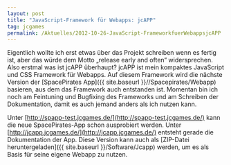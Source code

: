 ```yaml
---
layout: post
title: "JavaScript-Framework für Webapps: jcAPP"
tag: jcgames
permalink: /Aktuelles/2012-10-26-JavaScript-FrameworkfuerWebappsjcAPP
---
```


Eigentlich wollte ich erst etwas über das Projekt schreiben wenn es fertig ist, aber das würde dem Motto &bdquo;release early and often&ldquo; widersprechen. Also erstmal was ist jcAPP überhaupt? jcAPP ist mein kompaktes JavaScript und CSS Framework für Webapps. Auf diesem Framework wird die nächste Version der [SpacePirates App]({{ site.baseurl }}//Spacepirates/Webapp) basieren, aus dem das Framework auch entstanden ist. Momentan bin ich noch am Feintuning und Bugfixing des Frameworks und am Schreiben der Dokumentation, damit es auch jemand anders als ich nutzen kann.

Unter [http://spapp-test.jcgames.de/](http://spapp-test.jcgames.de/) kann die neue SpacePirates-App schon ausprobiert werden. Unter [http://jcapp.jcgames.de/](http://jcapp.jcgames.de/) entsteht gerade die Dokumentation der App. Diese Version kann auch als [ZIP-Datei heruntergeladen]({{ site.baseurl }}/Software/Jcapp) werden, um es als Basis für seine eigene Webapp zu nutzen.


